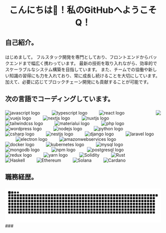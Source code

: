 <h1 align="center">こんにちは👋！私のGitHubへようこそQ！</h1>

###

<h2 align="left">自己紹介。</h2>

###

<p align="left">はじめまして。
フルスタック開発を専門としており、フロントエンドからバックエンドまで幅広く携わっています。
最新の技術を取り入れながら、効率的でスケーラブルなシステム構築を目指しています。
また、チームでの協働や新しい知識の習得にも力を入れており、常に成長し続けることを大切にしています。
加えて、必要に応じてブロックチェーン開発にも貢献することが可能です。</p>

###

<h2 align="left">次の言語でコーディングしています。</h2>

###

<img align="right" height="180" src="https://avatars.githubusercontent.com/u/94877237?v=4"  />

###

<div align="left">
  <img src="https://cdn.jsdelivr.net/gh/devicons/devicon/icons/javascript/javascript-plain.svg" height="45" alt="javascript logo" name="javascript"  />
  <img width="30" />
  <img src="https://cdn.jsdelivr.net/gh/devicons/devicon/icons/typescript/typescript-original.svg" height="45" alt="typescript logo"  />
  <img width="30" />
  <img src="https://cdn.jsdelivr.net/gh/devicons/devicon/icons/react/react-original.svg" height="45" alt="react logo"  />
  <img width="30" />
  <img src="https://cdn.jsdelivr.net/gh/devicons/devicon/icons/vuejs/vuejs-original.svg" height="45" alt="vuejs logo"  />
  <img width="30" />
  <img src="https://cdn.jsdelivr.net/gh/devicons/devicon/icons/nextjs/nextjs-original.svg" height="45" alt="nextjs logo"  />
  <img width="30" />
  <img src="https://cdn.jsdelivr.net/gh/devicons/devicon/icons/nuxtjs/nuxtjs-original.svg" height="45" alt="nuxtjs logo"  />
  <img width="30" />
  <img src="https://cdn.simpleicons.org/tailwindcss/06B6D4" height="45" alt="tailwindcss logo"  />
  <img width="30" />
  <img src="https://cdn.jsdelivr.net/gh/devicons/devicon/icons/materialui/materialui-original.svg" height="45" alt="materialui logo"  />
  <img width="30" />
  <img src="https://cdn.jsdelivr.net/gh/devicons/devicon/icons/php/php-original.svg" height="45" alt="php logo"  />
  <img width="30" />
  <img src="https://cdn.jsdelivr.net/gh/devicons/devicon/icons/wordpress/wordpress-original.svg" height="45" alt="wordpress logo"  />
  <img width="30" />
  <img src="https://cdn.jsdelivr.net/gh/devicons/devicon/icons/nodejs/nodejs-original.svg" height="45" alt="nodejs logo"  />
  <img width="30" />
  <img src="https://cdn.jsdelivr.net/gh/devicons/devicon/icons/python/python-original.svg" height="45" alt="python logo"  />
  <img width="30" />
  <img src="https://cdn.jsdelivr.net/gh/devicons/devicon/icons/csharp/csharp-original.svg" height="45" alt="csharp logo"  />
  <img width="30" />
  <img src="https://cdn.jsdelivr.net/gh/devicons/devicon/icons/nestjs/nestjs-original.svg" height="45" alt="nestjs logo"  />
  <img width="30" />
  <img src="https://cdn.jsdelivr.net/gh/devicons/devicon/icons/django/django-plain.svg" height="45" alt="django logo"  />
  <img width="30" />
  <img src="https://cdn.jsdelivr.net/gh/devicons/devicon/icons/laravel/laravel-original.svg" height="45" alt="laravel logo"  />
  <img width="30" />
  <img src="https://cdn.jsdelivr.net/gh/devicons/devicon/icons/electron/electron-original.svg" height="45" alt="electron logo"  />
  <img width="30" />
  <img src="https://cdn.jsdelivr.net/gh/devicons/devicon/icons/amazonwebservices/amazonwebservices-line-wordmark.svg" height="45" alt="amazonwebservices logo"  />
  <img width="30" />
  <img src="https://cdn.jsdelivr.net/gh/devicons/devicon/icons/docker/docker-original.svg" height="45" alt="docker logo"  />
  <img width="30" />
  <img src="https://cdn.jsdelivr.net/gh/devicons/devicon/icons/kubernetes/kubernetes-plain.svg" height="45" alt="kubernetes logo"  />
  <img width="30" />
  <img src="https://cdn.jsdelivr.net/gh/devicons/devicon/icons/mysql/mysql-original.svg" height="45" alt="mysql logo"  />
  <img width="30" />
  <img src="https://cdn.jsdelivr.net/gh/devicons/devicon/icons/mongodb/mongodb-original.svg" height="45" alt="mongodb logo"  />
  <img width="30" />
  <img src="https://cdn.jsdelivr.net/gh/devicons/devicon/icons/npm/npm-original-wordmark.svg" height="45" alt="npm logo"  />
  <img width="30" />
  <img src="https://cdn.jsdelivr.net/gh/devicons/devicon/icons/postgresql/postgresql-original.svg" height="45" alt="postgresql logo"  />
  <img width="30" />
  <img src="https://cdn.jsdelivr.net/gh/devicons/devicon/icons/redux/redux-original.svg" height="45" alt="redux logo"  />
  <img width="30" />
  <img src="https://cdn.jsdelivr.net/gh/devicons/devicon/icons/yarn/yarn-original.svg" height="45" alt="yarn logo"  />
  <img width="30" />
  <img src="https://skillicons.dev/icons?i=solidity" width="45" height="45" alt="Solidity"  />
  <img width="30" />
  <img src="https://skillicons.dev/icons?i=rust" width="45" height="45" alt="Rust"  />
  <img width="30" />
  <img src="https://encrypted-tbn0.gstatic.com//images?q=tbn:ANd9GcTpog5LW3Oy837CzTY5ngVJP8BGPpQ8LF4XpQ&s" width="45" height="45" alt="Haskell"  />
  <img width="30" />
  <img src="https://encrypted-tbn0.gstatic.com/images?q=tbn:ANd9GcQfUW1r-0QJKYwvOEMpYtNEzv6fruugFRI1MvuNCweNoLnZMii7oL7n4Mk&s" width="45" height="45" alt="Ethereum"  />
  <img width="30" />
  <img src="https://encrypted-tbn0.gstatic.com/images?q=tbn:ANd9GcSiVrCslkB0qkJikbGzMn6_J5kiPHXJrwPqUswzYQXRENY7N9ZxGyBfgsI&s" height="45" alt="Solana"  />
  <img width="30" />
  <img src="https://encrypted-tbn0.gstatic.com//images?q=tbn:ANd9GcS5yHjHrpuYeDRjEnF_slrmpvFa3FBy-aoLAA&s" height="45" alt="Cardano"  />
</div>

###

<h2 align="left">職務経歴。</h2>

###

<img src="https://raw.githubusercontent.com/AKAME007/AKAME007/output/snake.svg" alt="Snake animation" />
###
